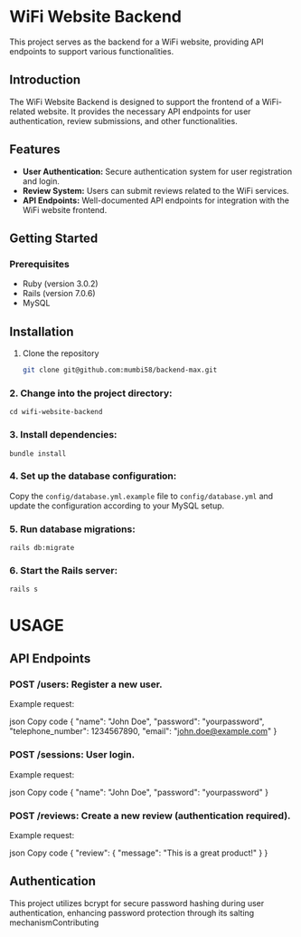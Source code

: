 # WiFi Website Backend

This project serves as the backend for a WiFi website, providing API endpoints to support various functionalities.

## Introduction

The WiFi Website Backend is designed to support the frontend of a WiFi-related website. It provides the necessary API endpoints for user authentication, review submissions, and other functionalities.

## Features

- **User Authentication:** Secure authentication system for user registration and login.
- **Review System:** Users can submit reviews related to the WiFi services.
- **API Endpoints:** Well-documented API endpoints for integration with the WiFi website frontend.

## Getting Started

### Prerequisites

- Ruby (version 3.0.2)
- Rails (version 7.0.6)
- MySQL

## Installation

1. Clone the repository

   ```bash
   git clone git@github.com:mumbi58/backend-max.git
### 2. Change into the project directory:

`cd wifi-website-backend`

### 3. Install dependencies:

`bundle install`

### 4. Set up the database configuration:

Copy the `config/database.yml.example` file to `config/database.yml` and update the configuration according to your MySQL setup.

### 5. Run database migrations:

`rails db:migrate`

### 6. Start the Rails server:

`rails s`


# USAGE
## API Endpoints
### POST /users: Register a new user.

Example request:

json
Copy code
{
  "name": "John Doe",
  "password": "yourpassword",
  "telephone_number": 1234567890,
  "email": "john.doe@example.com"
}

### POST /sessions: User login.

Example request:

json
Copy code
{
  "name": "John Doe",
  "password": "yourpassword"
}
### POST /reviews: Create a new review (authentication required).

Example request:

json
Copy code
{
  "review": {
    "message": "This is a great product!"
  }
}
## Authentication

This project utilizes bcrypt for secure password hashing during user authentication, enhancing password protection through its salting mechanismContributing







